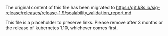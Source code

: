 The original content of this file has been migrated to https://git.k8s.io/sig-release/releases/release-1.9/scalability_validation_report.md

This file is a placeholder to preserve links. Please remove after 3 months or the release of kubernetes 1.10, whichever comes first.
